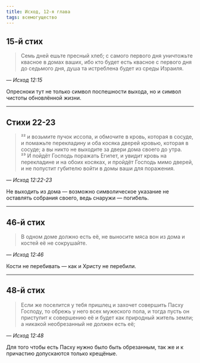 ```yaml
---
title: Исход, 12-я глава
tags: всемогущество
---
```


## 15-й стих

> Семь дней ешьте пресный хлеб; с самого первого дня уничтожьте квасное в домах ваших, ибо кто будет есть квасное с первого дня до
> седьмого дня, душа та истреблена будет из среды Израиля.

— <cite>Исход&nbsp;12:15</cite>

Опресноки тут не только символ поспешности выхода, но и символ чистоты обновлённой жизни.

***

## Стихи 22-23

> ²² и возьмите пучок иссопа, и обмочите в кровь, которая в сосуде, и помажьте перекладину и оба косяка дверей кровью, которая в сосуде;
> а вы никто не выходите за двери дома своего до утра.  
> ²³ И пойдёт Господь поражать Египет, и увидит кровь на перекладине и на обоих косяках, и пройдёт Господь мимо дверей, и не попустит
> губителю войти в домы ваши для поражения.

— <cite>Исход&nbsp;12:22-23</cite>

Не выходить из дома — возможно символическое указание не оставлять собрания своего, ведь снаружи — погибель.

***

## 46-й стих

> В одном доме должно есть её, не выносите мяса вон из дома и костей её не сокрушайте.

— <cite>Исход&nbsp;12:46</cite>

Кости не перебивать — как и Христу не перебили.

***

## 48-й стих

> Если же поселится у тебя пришлец и захочет совершить Пасху Господу, то обрежь у него всех мужеского пола, и тогда пусть он приступит к совершению её и будет как природный житель земли; а никакой необрезанный не должен есть её;

— <cite>Исход&nbsp;12:48</cite>

Для того чтобы есть Пасху нужно было быть обрезанным, так же и к причастию допускаются только крещёные.
